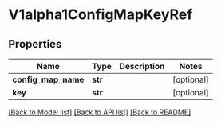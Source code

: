 # V1alpha1ConfigMapKeyRef

## Properties
Name | Type | Description | Notes
------------ | ------------- | ------------- | -------------
**config_map_name** | **str** |  | [optional] 
**key** | **str** |  | [optional] 

[[Back to Model list]](../README.md#documentation-for-models) [[Back to API list]](../README.md#documentation-for-api-endpoints) [[Back to README]](../README.md)


